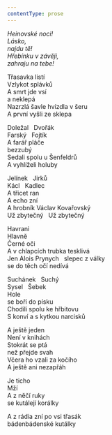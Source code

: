 ```yaml
---
contentType: prose
---
```


<section>

_Heinovské noci!  
Lásko,  
najdu tě!  
Hřebínku v závěji,  
zahraju na tebe!_

</section>

<section>

Třasavka listí  
Vzlykot splávků  
A smrt jde vsí  
a neklepá  
Nazrzlá šavle hvízdla v šeru  
A první vyšli ze sklepa

Doležal   Dvořák  
Farský   Fojtík  
A farář pláče  
bezzubý  
Sedali spolu u Šenfeldrů  
A vyhlíželi holuby

Jelínek   Jirků  
Kácl   Kadlec  
A třicet ran  
A echo zní  
A hrobník Václav Kovařovský  
Už zbytečný   Už zbytečný

Havrani  
Hlavně  
Černé oči  
A v chlapcích trubka tesklivá  
Jen Alois Prynych   slepec z války  
se do těch očí nedívá

Suchánek   Suchý  
Sysel   Šebek  
Hole  
se boří do písku  
Chodili spolu ke hřbitovu  
S konví a s kytkou narcisků

A ještě jeden  
Není v knihách  
Stokrát se ptá  
než přejde svah  
Včera ho vzali za kočího  
A ještě ani nezapřáh

Je ticho  
Mží  
A z něčí ruky  
se kutálejí korálky

A z rádia zní po vsi třasák  
bádenbádenské kutálky

</section>
